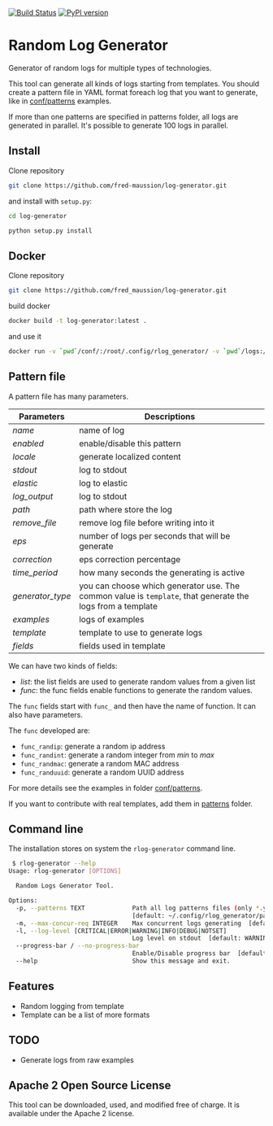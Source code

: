 [![Build Status](https://travis-ci.org/WuerthPhoenix/log-generator.svg?branch=develop)](https://travis-ci.org/WuerthPhoenix/log-generator)
[![PyPI version](https://badge.fury.io/py/rlog-generator.png)](https://badge.fury.io/py/rlog-generator)

# Random Log Generator

Generator of random logs for multiple types of technologies.

This tool can generate all kinds of logs starting from templates.
You should create a pattern file in YAML format foreach log that you want to generate, like in [conf/patterns](conf/patterns) examples.

If more than one patterns are specified in patterns folder, all logs are generated in parallel. It's possible to generate 100 logs in parallel.

## Install

Clone repository

```bash
git clone https://github.com/fred-maussion/log-generator.git
```

and install with `setup.py`:

```bash
cd log-generator

python setup.py install
```

## Docker

Clone repository

```bash
git clone https://github.com/fred_maussion/log-generator.git
```

build docker

```bash
docker build -t log-generator:latest .
```

and use it

```bash
docker run -v `pwd`/conf/:/root/.config/rlog_generator/ -v `pwd`/logs:/logs/ log-generator
```

## Pattern file

A pattern file has many parameters.

| Parameters | Descriptions |
| ---------- | ------------ |
| _name_ | name of log
| _enabled_ | enable/disable this pattern
| _locale_ | generate localized content
| _stdout_ | log to stdout
| _elastic_ | log to elastic
| _log_output_ | log to stdout
| _path_ | path where store the log
| _remove_file_ | remove log file before writing into it
| _eps_ | number of logs per seconds that will be generate
| _correction_ | eps correction percentage
| _time_period_ | how many seconds the generating is active
| _generator_type_ | you can choose which generator use. The common value is `template`, that generate the logs from a template
| _examples_ | logs of examples
| _template_ | template to use to generate logs
| _fields_ | fields used in template

We can have two kinds of fields:
 - _list_: the list fields are used to generate random values from a given list
 - _func_: the func fields enable functions to generate the random values.

The `func` fields start with `func_` and then have the name of function. It can also have parameters.

The `func` developed are:
 - `func_randip`: generate a random ip address
 - `func_randint`: generate a random integer from _min_ to _max_
 - `func_randmac`: generate a random MAC address
 - `func_randuuid`: generate a random UUID address

For more details see the examples in folder [conf/patterns](conf/patterns).

If you want to contribute with real templates, add them in [patterns](patterns) folder.

## Command line

The installation stores on system the `rlog-generator` command line.

```bash
 $ rlog-generator --help
Usage: rlog-generator [OPTIONS]

  Random Logs Generator Tool.

Options:
  -p, --patterns TEXT             Path all log patterns files (only *.yml)
                                  [default: ~/.config/rlog_generator/patterns]
  -m, --max-concur-req INTEGER    Max concurrent logs generating  [default: 10]
  -l, --log-level [CRITICAL|ERROR|WARNING|INFO|DEBUG|NOTSET]
                                  Log level on stdout  [default: WARNING]
  --progress-bar / --no-progress-bar
                                  Enable/Disable progress bar  [default: False]
  --help                          Show this message and exit.

```

## Features

 - Random logging from template
 - Template can be a list of more formats

## TODO

 - Generate logs from raw examples

## Apache 2 Open Source License
This tool can be downloaded, used, and modified free of charge. It is available under the Apache 2 license.
